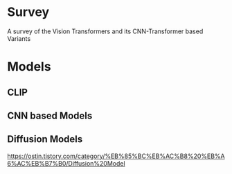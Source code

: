 # Survey
A survey of the Vision Transformers and its CNN-Transformer based Variants

# Models
## CLIP

## CNN based Models

## Diffusion Models
https://ostin.tistory.com/category/%EB%85%BC%EB%AC%B8%20%EB%A6%AC%EB%B7%B0/Diffusion%20Model
